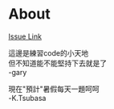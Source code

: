 # About  
[Issue Link]([https://github.com/issues](https://github.com/tku-master-code/LeetCode/issues))

這邊是練習code的小天地  
但不知道能不能堅持下去就是了  
 -gary  
 
 現在"預計"暑假每天一題呵呵  
 -K.Tsubasa
